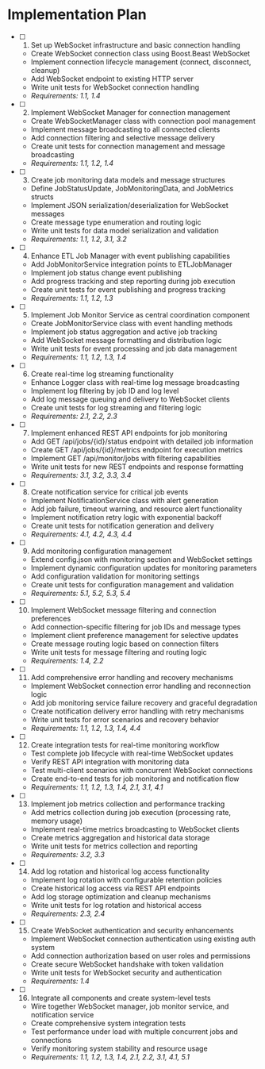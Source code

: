 # Implementation Plan

- [ ] 1. Set up WebSocket infrastructure and basic connection handling
  - Create WebSocket connection class using Boost.Beast WebSocket
  - Implement connection lifecycle management (connect, disconnect, cleanup)
  - Add WebSocket endpoint to existing HTTP server
  - Write unit tests for WebSocket connection handling
  - _Requirements: 1.1, 1.4_

- [ ] 2. Implement WebSocket Manager for connection management
  - Create WebSocketManager class with connection pool management
  - Implement message broadcasting to all connected clients
  - Add connection filtering and selective message delivery
  - Create unit tests for connection management and message broadcasting
  - _Requirements: 1.1, 1.2, 1.4_

- [ ] 3. Create job monitoring data models and message structures
  - Define JobStatusUpdate, JobMonitoringData, and JobMetrics structs
  - Implement JSON serialization/deserialization for WebSocket messages
  - Create message type enumeration and routing logic
  - Write unit tests for data model serialization and validation
  - _Requirements: 1.1, 1.2, 3.1, 3.2_

- [ ] 4. Enhance ETL Job Manager with event publishing capabilities
  - Add JobMonitorService integration points to ETLJobManager
  - Implement job status change event publishing
  - Add progress tracking and step reporting during job execution
  - Create unit tests for event publishing and progress tracking
  - _Requirements: 1.1, 1.2, 1.3_

- [ ] 5. Implement Job Monitor Service as central coordination component
  - Create JobMonitorService class with event handling methods
  - Implement job status aggregation and active job tracking
  - Add WebSocket message formatting and distribution logic
  - Write unit tests for event processing and job data management
  - _Requirements: 1.1, 1.2, 1.3, 1.4_

- [ ] 6. Create real-time log streaming functionality
  - Enhance Logger class with real-time log message broadcasting
  - Implement log filtering by job ID and log level
  - Add log message queuing and delivery to WebSocket clients
  - Create unit tests for log streaming and filtering logic
  - _Requirements: 2.1, 2.2, 2.3_

- [ ] 7. Implement enhanced REST API endpoints for job monitoring
  - Add GET /api/jobs/{id}/status endpoint with detailed job information
  - Create GET /api/jobs/{id}/metrics endpoint for execution metrics
  - Implement GET /api/monitor/jobs with filtering capabilities
  - Write unit tests for new REST endpoints and response formatting
  - _Requirements: 3.1, 3.2, 3.3, 3.4_

- [ ] 8. Create notification service for critical job events
  - Implement NotificationService class with alert generation
  - Add job failure, timeout warning, and resource alert functionality
  - Implement notification retry logic with exponential backoff
  - Create unit tests for notification generation and delivery
  - _Requirements: 4.1, 4.2, 4.3, 4.4_

- [ ] 9. Add monitoring configuration management
  - Extend config.json with monitoring section and WebSocket settings
  - Implement dynamic configuration updates for monitoring parameters
  - Add configuration validation for monitoring settings
  - Create unit tests for configuration management and validation
  - _Requirements: 5.1, 5.2, 5.3, 5.4_

- [ ] 10. Implement WebSocket message filtering and connection preferences
  - Add connection-specific filtering for job IDs and message types
  - Implement client preference management for selective updates
  - Create message routing logic based on connection filters
  - Write unit tests for message filtering and routing logic
  - _Requirements: 1.4, 2.2_

- [ ] 11. Add comprehensive error handling and recovery mechanisms
  - Implement WebSocket connection error handling and reconnection logic
  - Add job monitoring service failure recovery and graceful degradation
  - Create notification delivery error handling with retry mechanisms
  - Write unit tests for error scenarios and recovery behavior
  - _Requirements: 1.1, 1.2, 1.3, 1.4, 4.4_

- [ ] 12. Create integration tests for real-time monitoring workflow
  - Test complete job lifecycle with real-time WebSocket updates
  - Verify REST API integration with monitoring data
  - Test multi-client scenarios with concurrent WebSocket connections
  - Create end-to-end tests for job monitoring and notification flow
  - _Requirements: 1.1, 1.2, 1.3, 1.4, 2.1, 3.1, 4.1_

- [ ] 13. Implement job metrics collection and performance tracking
  - Add metrics collection during job execution (processing rate, memory usage)
  - Implement real-time metrics broadcasting to WebSocket clients
  - Create metrics aggregation and historical data storage
  - Write unit tests for metrics collection and reporting
  - _Requirements: 3.2, 3.3_

- [ ] 14. Add log rotation and historical log access functionality
  - Implement log rotation with configurable retention policies
  - Create historical log access via REST API endpoints
  - Add log storage optimization and cleanup mechanisms
  - Write unit tests for log rotation and historical access
  - _Requirements: 2.3, 2.4_

- [ ] 15. Create WebSocket authentication and security enhancements
  - Implement WebSocket connection authentication using existing auth system
  - Add connection authorization based on user roles and permissions
  - Create secure WebSocket handshake with token validation
  - Write unit tests for WebSocket security and authentication
  - _Requirements: 1.4_

- [ ] 16. Integrate all components and create system-level tests
  - Wire together WebSocket manager, job monitor service, and notification service
  - Create comprehensive system integration tests
  - Test performance under load with multiple concurrent jobs and connections
  - Verify monitoring system stability and resource usage
  - _Requirements: 1.1, 1.2, 1.3, 1.4, 2.1, 2.2, 3.1, 4.1, 5.1_